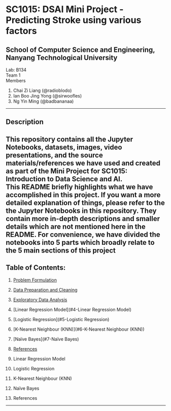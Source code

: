 # SC1015: DSAI Mini Project - Predicting Stroke using various factors
## School of Computer Science and Engineering, Nanyang Technological University

Lab: B134
<br>Team 1 
<br>  Members 
  1. Chai Zi Liang (@radioblodo)
  2. Ian Boo Jing Yong (@sirwoofles)
  3. Ng Yin Ming (@badbananaa)
 
---
## Description

This repository contains all the Jupyter Notebooks, datasets, images, video presentations, and the source materials/references we have used and created as part of the Mini Project for SC1015: Introduction to Data Science and AI.
<br>
This README briefly highlights what we have accomplished in this project. If you want a more detailed explanation of things, please refer to the the Jupyter Notebooks in this repository. They contain more in-depth descriptions and smaller details which are not mentioned here in the README. For convenience, we have divided the notebooks into 5 parts which broadly relate to the 5 main sections of this project
<br>
---
## Table of Contents:
1. [Problem Formulation](#1-Problem-Formlation)
2. [Data Preparation and Cleaning](#2-Data-Preparation-and-Cleaning)
3. [Exploratory Data Analysis](#3-Exploratory-Data-Analysis)
4. [Linear Regression Model](#4-Linear Regression Model)
5. [Logistic Regression](#5-Logistic Regression)
6. [K-Nearest Neighbour (KNN)](#6-K-Nearest Neighbour (KNN))
7. [Naïve Bayes](#7-Naïve Bayes)
8. [References](#8-References)



4. Linear Regression Model
5. Logistic Regression
6. K-Nearest Neighbour (KNN)
7. Naïve Bayes 
8. References
---
